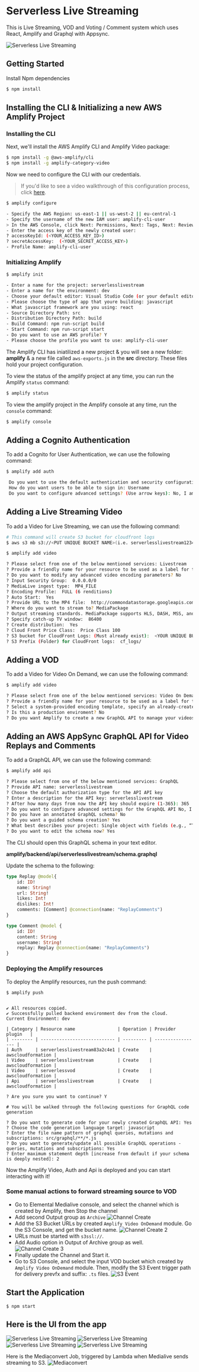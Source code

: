 # Serverless Live Streaming
This is Live Streaming, VOD and Voting / Comment system which uses React, Amplify and Graphql with Appsync.

![Serverless Live Streaming](images/ServerlessLiveStreaming.png)

## Getting Started 
Install Npm dependencies

```bash
$ npm install

```

## Installing the CLI & Initializing a new AWS Amplify Project

### Installing the CLI

Next, we'll install the AWS Amplify CLI and Amplify Video package:

```bash
$ npm install -g @aws-amplify/cli
$ npm install -g amplify-category-video 
```

Now we need to configure the CLI with our credentials.

> If you'd like to see a video walkthrough of this configuration process, click [here](https://www.youtube.com/watch?v=fWbM5DLh25U).

```sh
$ amplify configure

- Specify the AWS Region: us-east-1 || us-west-2 || eu-central-1
- Specify the username of the new IAM user: amplify-cli-user
> In the AWS Console, click Next: Permissions, Next: Tags, Next: Review, & Create User to create the new IAM user. Then, return to the command line & press Enter.
- Enter the access key of the newly created user:   
? accessKeyId: (<YOUR_ACCESS_KEY_ID>)  
? secretAccessKey:  (<YOUR_SECRET_ACCESS_KEY>)
- Profile Name: amplify-cli-user
```

### Initializing Amplify

```bash
$ amplify init

- Enter a name for the project: serverlesslivestream
- Enter a name for the environment: dev
- Choose your default editor: Visual Studio Code (or your default editor)
- Please choose the type of app that youre building: javascript
- What javascript framework are you using: react
- Source Directory Path: src
- Distribution Directory Path: build
- Build Command: npm run-script build
- Start Command: npm run-script start
- Do you want to use an AWS profile? Y
- Please choose the profile you want to use: amplify-cli-user
```

The Amplify CLI has iniatilized a new project & you will see a new folder: __amplify__ & a new file called `aws-exports.js` in the __src__ directory. These files hold your project configuration.

To view the status of the amplify project at any time, you can run the Amplify `status` command:

```sh
$ amplify status
```

To view the amplify project in the Amplify console at any time, run the `console` command:

```sh
$ amplify console
```

## Adding a Cognito Authentication

To add a Cognito for User Authentication, we can use the following command:

```sh
$ amplify add auth

 Do you want to use the default authentication and security configuration:  Default configuration
 How do you want users to be able to sign in: Username
 Do you want to configure advanced settings? (Use arrow keys): No, I am done

```

## Adding a Live Streaming Video

To add a Video for Live Streaming, we can use the following command:

```sh
# This command will create S3 bucket for cloudfront logs
$ aws s3 mb s3://<PUT UNIQUE BUCKET NAME>(i.e. serverlesslivestream1234)

$ amplify add video

? Please select from one of the below mentioned services: Livestream
? Provide a friendly name for your resource to be used as a label for this category in the project: serverlesslivestream
? Do you want to modify any advanced video encoding parameters? No
? Input Security Group:  0.0.0.0/0
? MediaLive ingest type:  MP4_FILE
? Encoding Profile:  FULL (6 renditions)
? Auto Start:  Yes
? Provide URL to the MP4 file:  http://commondatastorage.googleapis.com/gtv-videos-bucket/sample/ElephantsDream.mp4
? Where do you want to stream to? MediaPackage
? Output streaming standards. MediaPackage supports HLS, DASH, MSS, and/or CMAF:  HLS
? Specify catch-up TV window:  86400
? Create distribution:  Yes
? Cloud Front Price Class:  Price Class 100
? S3 bucket for CloudFront Logs: (Must already exist):  <YOUR UNIQUE BUCKET NAME(i.e. serverlesslivestream1234)>
? S3 Prefix (Folder) for CloudFront logs:  cf_logs/
```

## Adding a VOD  

To add a Video for Video On Demand, we can use the following command:

```sh
$ amplify add video

? Please select from one of the below mentioned services: Video On Demand (beta)
? Provide a friendly name for your resource to be used as a label for this category in the project: serverlessvod
? Select a system-provided encoding template, specify an already-created template name:  Default Encoding Template (Apple HLS @ 1080p30)
? Is this a production enviroment? No
? Do you want Amplify to create a new GraphQL API to manage your videos? No
```

## Adding an AWS AppSync GraphQL API for Video Replays and  Comments

To add a GraphQL API, we can use the following command:

```sh
$ amplify add api

? Please select from one of the below mentioned services: GraphQL
? Provide API name: serverlesslivestream
? Choose the default authorization type for the API API key
? Enter a description for the API key: serverlesslivestream
? After how many days from now the API key should expire (1-365): 365
? Do you want to configure advanced settings for the GraphQL API No, I am done.
? Do you have an annotated GraphQL schema? No
? Do you want a guided schema creation? Yes
? What best describes your project: Single object with fields (e.g., “Todo” with ID, name, description)
? Do you want to edit the schema now? Yes
```

The CLI should open this GraphQL schema in your text editor.

__amplify/backend/api/serverlesslivestream/schema.graphql__

Update the schema to the following:   

```graphql
type Replay @model{
    id: ID!
    name: String!
    url: String!
    likes: Int!
    dislikes: Int!
    comments: [Comment] @connection(name: "ReplayComments")
}

type Comment @model {
    id: ID!
    content: String
    username: String!
    replay: Replay @connection(name: "ReplayComments")
}
```

### Deploying the Amplify resources

To deploy the Amplify resources, run the push command:

```
$ amplify push


✔ All resources copied.
✔ Successfully pulled backend environment dev from the cloud.
Current Environment: dev

| Category | Resource name                | Operation | Provider plugin   |
| -------- | ---------------------------- | --------- | ----------------- |
| Auth     | serverlesslivestream83a2c4e1 | Create    | awscloudformation |
| Video    | serverlesslivestream         | Create    | awscloudformation |
| Video    | serverlessvod                | Create    | awscloudformation |
| Api      | serverlesslivestream         | Create    | awscloudformation |

? Are you sure you want to continue? Y

# You will be walked through the following questions for GraphQL code generation

? Do you want to generate code for your newly created GraphQL API: Yes
? Choose the code generation language target: javascript
? Enter the file name pattern of graphql queries, mutations and subscriptions: src/graphql/**/*.js
? Do you want to generate/update all possible GraphQL operations - queries, mutations and subscriptions: Yes
? Enter maximum statement depth [increase from default if your schema is deeply nested]: 2
```

Now the Amplify Video, Auth and Api is deployed and you can start interacting with it!

### Some manual actions to forward streaming source to VOD
- Go to Elemental Medialive console, and select the channel which is created by Amplify, then Stop the channel
- Add second Output group as `Archive`
  ![Channel Create](images/channel0.png)
- Add the S3 Bucket URLs by created `Amplify Video OnDemand` module. Go the S3 Console, and get the bucket name.
   ![Channel Create 2](images/channel1.png)
- URLs must be started with `s3ssl://`.
- Add Audio option in Output of Archive group as well.
   ![Channel Create 3](images/channel2.png)
- Finally update the Channel and Start it.
- Go to S3 Console, and select the input VOD bucket which created by `Amplify Video OnDemand` module. Then, modify the S3 Event trigger path for delivery prevfx and suffix: `.ts` files.
  ![S3 Event](images/s3event.png)

 
## Start the Application
```
$ npm start
```

## Here is the UI from the app

![Serverless Live Streaming](images/livepage.png)
![Serverless Live Streaming](images/replays.png)
![Serverless Live Streaming](images/replay.png)
![Serverless Live Streaming](images/clipauth.png)

Here is the Mediaconvert Job, triggered by Lambda when Medialive sends streaming to S3.
![Mediaconvert](images/mediaconvert.png)
